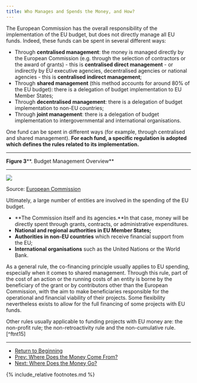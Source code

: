 ```yaml
---
title: Who Manages and Spends the Money, and How?
---
```


The European Commission has the overall responsibility of the implementation of the EU budget, but does not directly manage all EU funds. Indeed, these funds can be spent in several different ways:

-   Through **centralised management**: the money is managed directly by the European Commission (e.g. through the selection of contractors or the award of grants) - this is **centralised direct management** - or indirectly by EU executive agencies, decentralised agencies or national agencies - this is **centralised indirect management**;
-   Through **shared management** (this method accounts for around 80% of the EU budget): there is a delegation of budget implementation to EU Member States;
-   Through **decentralised management**: there is a delegation of budget implementation to non-EU countries;
-   Through **joint management**: there is a delegation of budget implementation to intergovernmental and international organisations.

One fund can be spent in different ways (for example, through centralised and shared management). **For each fund, a specific regulation is adopted which defines the rules related to its implementation.**

****

**Figure 3****. Budget Management Overview**

****

![](../img/image05.png)

Source: [European Commission](http://ec.europa.eu/budget/explained/management/managt_who/who_en.cfm)

Ultimately, a large number of entities are involved in the spending of the EU budget.

-   **The Commission itself and its agencies.**In that case, money will be directly spent through grants, contracts, or administrative expenditures.
-   **National and regional authorities in EU Member States;**
-   **Authorities in non-EU countries** which receive financial support from the EU;
-   **International organisations** such as the United Nations or the World Bank.

As a general rule, the co-financing principle usually applies to EU spending, especially when it comes to shared management. Through this rule, part of the cost of an action or the running costs of an entity is borne by the beneficiary of the grant or by contributors other than the European Commission, with the aim to make beneficiaries responsible for the operational and financial viability of their projects. Some flexibility nevertheless exists to allow for the full financing of some projects with EU funds.

Other rules usually applicable to funding projects with EU money are: the non-profit rule; the non-retroactivity rule and the non-cumulative rule.[^ftnt15]

* * * * *

- [Return to Beginning](../)
- [Prev: Where Does the Money Come From?](../revenue/)
- [Next: Where Does the Money Go?](../funds/)

{% include_relative footnotes.md %}
